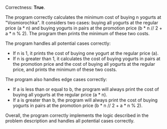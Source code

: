 Correctness: **True**.

The program correctly calculates the minimum cost of buying n yogurts at "Vosmiorochka". It considers two cases: buying all yogurts at the regular price (a * n) and buying yogurts in pairs at the promotion price (b * n // 2 + a * n % 2). The program then prints the minimum of these two costs.

The program handles all potential cases correctly:

* If n is 1, it prints the cost of buying one yogurt at the regular price (a).
* If n is greater than 1, it calculates the cost of buying yogurts in pairs at the promotion price and the cost of buying all yogurts at the regular price, and prints the minimum of these two costs.

The program also handles edge cases correctly:

* If a is less than or equal to b, the program will always print the cost of buying all yogurts at the regular price (a * n).
* If a is greater than b, the program will always print the cost of buying yogurts in pairs at the promotion price (b * n // 2 + a * n % 2).

Overall, the program correctly implements the logic described in the problem description and handles all potential cases correctly.